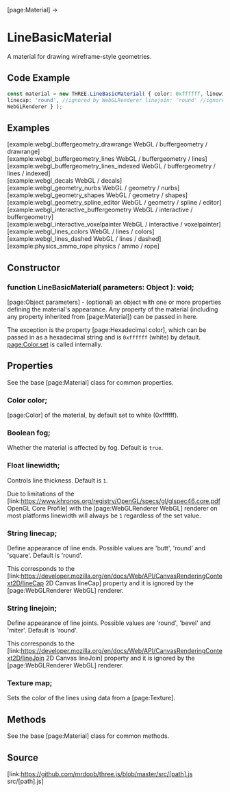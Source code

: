 [page:Material] →

# LineBasicMaterial

A material for drawing wireframe-style geometries.

## Code Example

  
```ts  
const material = new THREE.LineBasicMaterial( { color: 0xffffff, linewidth: 1,
linecap: 'round', //ignored by WebGLRenderer linejoin: 'round' //ignored by
WebGLRenderer } );  
```  

## Examples

[example:webgl_buffergeometry_drawrange WebGL / buffergeometry / drawrange]  
[example:webgl_buffergeometry_lines WebGL / buffergeometry / lines]  
[example:webgl_buffergeometry_lines_indexed WebGL / buffergeometry / lines /
indexed]  
[example:webgl_decals WebGL / decals]  
[example:webgl_geometry_nurbs WebGL / geometry / nurbs]  
[example:webgl_geometry_shapes WebGL / geometry / shapes]  
[example:webgl_geometry_spline_editor WebGL / geometry / spline / editor]  
[example:webgl_interactive_buffergeometry WebGL / interactive /
buffergeometry]  
[example:webgl_interactive_voxelpainter WebGL / interactive / voxelpainter]  
[example:webgl_lines_colors WebGL / lines / colors]  
[example:webgl_lines_dashed WebGL / lines / dashed]  
[example:physics_ammo_rope physics / ammo / rope]

## Constructor

###  function LineBasicMaterial( parameters: Object ): void;

[page:Object parameters] - (optional) an object with one or more properties
defining the material's appearance. Any property of the material (including
any property inherited from [page:Material]) can be passed in here.  
  
The exception is the property [page:Hexadecimal color], which can be passed in
as a hexadecimal string and is `0xffffff` (white) by default.
[page:Color.set]( color ) is called internally.

## Properties

See the base [page:Material] class for common properties.

###  Color color;

[page:Color] of the material, by default set to white (0xffffff).

###  Boolean fog;

Whether the material is affected by fog. Default is `true`.

###  Float linewidth;

Controls line thickness. Default is `1`.  
  
Due to limitations of the
[link:https://www.khronos.org/registry/OpenGL/specs/gl/glspec46.core.pdf
OpenGL Core Profile] with the [page:WebGLRenderer WebGL] renderer on most
platforms linewidth will always be `1` regardless of the set value.

###  String linecap;

Define appearance of line ends. Possible values are 'butt', 'round' and
'square'. Default is 'round'.  
  
This corresponds to the
[link:https://developer.mozilla.org/en/docs/Web/API/CanvasRenderingContext2D/lineCap
2D Canvas lineCap] property and it is ignored by the [page:WebGLRenderer
WebGL] renderer.

###  String linejoin;

Define appearance of line joints. Possible values are 'round', 'bevel' and
'miter'. Default is 'round'.  
  
This corresponds to the
[link:https://developer.mozilla.org/en/docs/Web/API/CanvasRenderingContext2D/lineJoin
2D Canvas lineJoin] property and it is ignored by the [page:WebGLRenderer
WebGL] renderer.

###  Texture map;

Sets the color of the lines using data from a [page:Texture].

## Methods

See the base [page:Material] class for common methods.

## Source

[link:https://github.com/mrdoob/three.js/blob/master/src/[path].js
src/[path].js]

